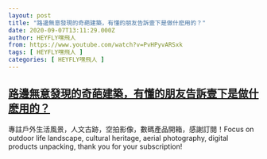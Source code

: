 ```yaml
---
layout: post
title: "路邊無意發現的奇葩建築，有懂的朋友告訴壹下是做什麽用的？"
date: 2020-09-07T13:11:29.000Z
author: HEYFLY嘿飛人
from: https://www.youtube.com/watch?v=PvHPyvARSxk
tags: [ HEYFLY嘿飛人 ]
categories: [ HEYFLY嘿飛人 ]
---
```

<!--1599484289000-->
[路邊無意發現的奇葩建築，有懂的朋友告訴壹下是做什麽用的？](https://www.youtube.com/watch?v=PvHPyvARSxk)
------

<div>
專註戶外生活風景，人文古跡，空拍影像，數碼產品開箱，感謝訂閱！Focus on outdoor life landscape, cultural heritage, aerial photography, digital products unpacking, thank you for your subscription!
</div>
